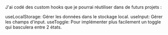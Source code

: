 J'ai codé des custom hooks que je pourrai réutiliser dans de futurs projets : 

useLocalStorage: Gérer les données dans le stockage local.
useInput: Gérer les champs d'input.
useToggle: Pour implémenter plus facilement un toggle qui basculera entre 2 états.

